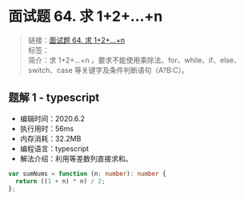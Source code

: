 # 面试题 64. 求 1+2+…+n

> 链接：[面试题 64. 求 1+2+…+n](https://leetcode-cn.com/problems/qiu-12n-lcof/)  
> 标签：  
> 简介：求 1+2+...+n ，要求不能使用乘除法、for、while、if、else、switch、case 等关键字及条件判断语句（A?B:C）。

## 题解 1 - typescript

- 编辑时间：2020.6.2
- 执行用时：56ms
- 内存消耗：32.2MB
- 编程语言：typescript
- 解法介绍：利用等差数列直接求和。

```typescript
var sumNums = function (n: number): number {
  return ((1 + n) * n) / 2;
};
```
